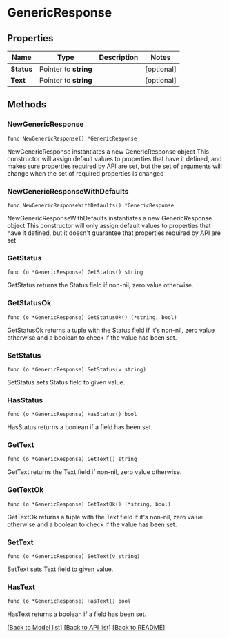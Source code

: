 # GenericResponse

## Properties

Name | Type | Description | Notes
------------ | ------------- | ------------- | -------------
**Status** | Pointer to **string** |  | [optional] 
**Text** | Pointer to **string** |  | [optional] 

## Methods

### NewGenericResponse

`func NewGenericResponse() *GenericResponse`

NewGenericResponse instantiates a new GenericResponse object
This constructor will assign default values to properties that have it defined,
and makes sure properties required by API are set, but the set of arguments
will change when the set of required properties is changed

### NewGenericResponseWithDefaults

`func NewGenericResponseWithDefaults() *GenericResponse`

NewGenericResponseWithDefaults instantiates a new GenericResponse object
This constructor will only assign default values to properties that have it defined,
but it doesn't guarantee that properties required by API are set

### GetStatus

`func (o *GenericResponse) GetStatus() string`

GetStatus returns the Status field if non-nil, zero value otherwise.

### GetStatusOk

`func (o *GenericResponse) GetStatusOk() (*string, bool)`

GetStatusOk returns a tuple with the Status field if it's non-nil, zero value otherwise
and a boolean to check if the value has been set.

### SetStatus

`func (o *GenericResponse) SetStatus(v string)`

SetStatus sets Status field to given value.

### HasStatus

`func (o *GenericResponse) HasStatus() bool`

HasStatus returns a boolean if a field has been set.

### GetText

`func (o *GenericResponse) GetText() string`

GetText returns the Text field if non-nil, zero value otherwise.

### GetTextOk

`func (o *GenericResponse) GetTextOk() (*string, bool)`

GetTextOk returns a tuple with the Text field if it's non-nil, zero value otherwise
and a boolean to check if the value has been set.

### SetText

`func (o *GenericResponse) SetText(v string)`

SetText sets Text field to given value.

### HasText

`func (o *GenericResponse) HasText() bool`

HasText returns a boolean if a field has been set.


[[Back to Model list]](../README.md#documentation-for-models) [[Back to API list]](../README.md#documentation-for-api-endpoints) [[Back to README]](../README.md)


